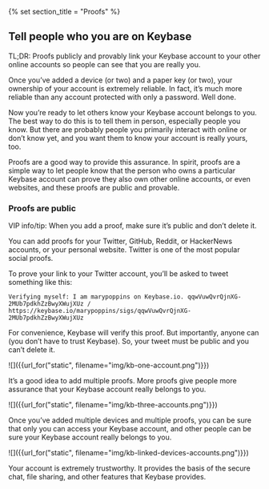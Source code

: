 {% set section_title = "Proofs" %}

## Tell people who you are on Keybase

TL;DR: Proofs publicly and provably link your Keybase account to your other online accounts so people can see that you are really you.

Once you’ve added a device (or two) and a paper key (or two), your ownership of your account is extremely reliable. In fact, it’s much more reliable than any account protected with only a password. Well done.

Now you’re ready to let others know your Keybase account belongs to you. The best way to do this is to tell them in person, especially people you know. But there are probably people you primarily interact with online or don’t know yet, and you want them to know your account is really yours, too.

Proofs are a good way to provide this assurance. In spirit, proofs are a simple way to let people know that the person who owns a particular Keybase account can prove they also own other online accounts, or even websites, and these proofs are public and provable.

### Proofs are public
VIP info/tip: When you add a proof, make sure it’s public and don’t delete it.

You can add proofs for your Twitter, GitHub, Reddit, or HackerNews accounts, or your personal website. Twitter is one of the most popular social proofs. 

To prove your link to your Twitter account, you’ll be asked to tweet something like this:

```
Verifying myself: I am marypoppins on Keybase.io. qqwVuwQvrQjnXG-2MUb7pdkhZzBwyXWujXUz / https://keybase.io/marypoppins/sigs/qqwVuwQvrQjnXG-2MUb7pdkhZzBwyXWujXUz
```

For convenience, Keybase will verify this proof. But importantly, anyone can (you don’t have to trust Keybase). So, your tweet must be public and you can’t delete it.

![]({{url_for("static", filename="img/kb-one-account.png")}})

It’s a good idea to add multiple proofs. More proofs give people more assurance that your Keybase account really belongs to you.

![]({{url_for("static", filename="img/kb-three-accounts.png")}})

Once you’ve added multiple devices and multiple proofs, you can be sure that only you can access your Keybase account, and other people can be sure your Keybase account really belongs to you.

![]({{url_for("static", filename="img/kb-linked-devices-accounts.png")}})

Your account is extremely trustworthy. It provides the basis of the secure chat, file sharing, and other features that Keybase provides.
